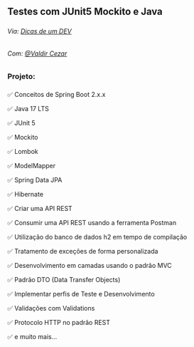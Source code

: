 ## Testes com JUnit5 Mockito e Java
###
###### Via: <a href = "https://www.youtube.com/c/DicasdeumDEV">Dicas de um DEV</a>

###### Com: <a href = "https://github.com/ValdirCezar">@Valdir Cezar</a>
###

### Projeto:
###
✅ Conceitos de Spring Boot 2.x.x

✅ Java 17 LTS

✅ JUnit 5

✅ Mockito

✅ Lombok

✅ ModelMapper

✅ Spring Data JPA

✅ Hibernate

✅ Criar uma API REST

✅ Consumir uma API REST usando a ferramenta Postman

✅ Utilização do banco de dados h2 em tempo de compilação

✅ Tratamento de exceções de forma personalizada

✅ Desenvolvimento em camadas usando o padrão MVC

✅ Padrão DTO (Data Transfer Objects)

✅ Implementar perfis de Teste e Desenvolvimento

✅ Validações com Validations

✅ Protocolo HTTP no padrão REST

✅ e muito mais...

